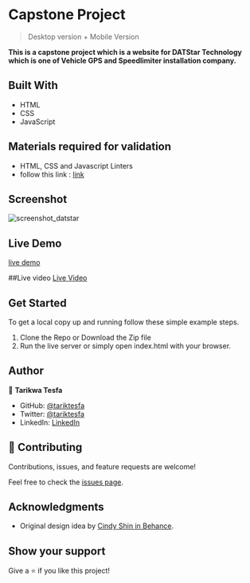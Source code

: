 # Capstone Project

> Desktop version + Mobile Version

**This is a capstone project which is a website for DATStar Technology which is one of Vehicle GPS and Speedlimiter installation company.**

## Built With

- HTML
- CSS
- JavaScript

## Materials required for validation
- HTML, CSS and Javascript Linters
- follow this link :
 [link]( https://github.com/microverseinc/linters-config/tree/master/html-css)

## Screenshot

![screenshot_datstar](https://user-images.githubusercontent.com/38283436/147200947-44efbc44-e058-4206-afa1-ab2cb5e72a56.png)



## Live Demo

[live demo](https://tariktesfa.github.io/DATStar-Technology/)

##Live video
[Live Video](https://www.loom.com/share/23de79c6c4024b608bbddc00f3822354)

## Get Started

To get a local copy up and running follow these simple example steps.

1. Clone the Repo or Download the Zip file
2. Run the live server or simply open index.html with your browser.

## Author

👤 **Tarikwa Tesfa**

- GitHub: [@tariktesfa](https://github.com/tariktesfa)
- Twitter: [@tariktesfa](https://twitter.com/tarik_tesfa)
- LinkedIn: [LinkedIn](https://www.linkedin.com/in/tarikwa-tesfa-232a64167/)

## 🤝 Contributing

Contributions, issues, and feature requests are welcome!

Feel free to check the [issues page](../../issues/).

## Acknowledgments

- Original design idea by [Cindy Shin in Behance](https://www.behance.net/adagio07).

## Show your support

Give a ⭐️ if you like this project!
